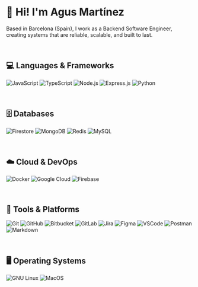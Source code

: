 # 👋 Hi! I'm Agus Martínez

Based in Barcelona (Spain), I work as a Backend Software Engineer, creating systems that are reliable, scalable, and built to last.

<br>

## 💻 Languages & Frameworks
![JavaScript](https://img.shields.io/badge/-JavaScript-F7DF1E?logo=JavaScript&logoColor=black&style=flat)
![TypeScript](https://img.shields.io/badge/TypeScript-3178C6?logo=TypeScript&logoColor=white&style=flat)
![Node.js](https://img.shields.io/badge/-Node.js-5FA04E?logo=node.js&logoColor=white&style=flat)
![Express.js](https://img.shields.io/badge/-Express.js-000000?logo=express&logoColor=white&style=flat)
![Python](https://img.shields.io/badge/Python-3776AB?logo=Python&logoColor=white&style=flat)

<br>

## 🗄 Databases
![Firestore](https://img.shields.io/badge/-Firestore-FFCA28?logo=googlecloud&logoColor=white&style=flat)
![MongoDB](https://img.shields.io/badge/MongoDB-47A248?logo=MongoDB&logoColor=white&style=flat)
![Redis](https://img.shields.io/badge/Redis-FF4438?logo=Redis&logoColor=white&style=flat)
![MySQL](https://img.shields.io/badge/MySQL-4479A1?logo=MySQL&logoColor=white&style=flat)

<br>

## ☁️ Cloud & DevOps
![Docker](https://img.shields.io/badge/Docker-2496ED?logo=Docker&logoColor=white&style=flat)
![Google Cloud](https://img.shields.io/badge/-Google%20Cloud-4285F4?logo=googlecloud&logoColor=white&style=flat)
![Firebase](https://img.shields.io/badge/-Firebase-FFCA28?logo=firebase&logoColor=black&style=flat)

<br>

## 🔧 Tools & Platforms
![Git](https://img.shields.io/badge/Git-F05032?logo=Git&logoColor=white&style=flat)
![GitHub](https://img.shields.io/badge/GitHub-181717?logo=GitHub&logoColor=white&style=flat)
![Bitbucket](https://img.shields.io/badge/-Bitbucket-0052CC?logo=bitbucket&logoColor=white&style=flat)
![GitLab](https://img.shields.io/badge/GitLab-FC6D26?logo=GitLab&logoColor=white&style=flat)
![Jira](https://img.shields.io/badge/-Jira-0052CC?logo=jira&logoColor=white&style=flat)
![Figma](https://img.shields.io/badge/Figma-F24E1E?logo=Figma&logoColor=white&style=flat)
![VSCode](https://img.shields.io/badge/VSCode-007ACC?logo=Visual-Studio-Code&logoColor=white&style=flat)
![Postman](https://img.shields.io/badge/Postman-FF6C37?logo=Postman&logoColor=white&style=flat)
![Markdown](https://img.shields.io/badge/Markdown-000000?logo=Markdown&logoColor=white&style=flat)

<br>

## 🖥 Operating Systems
![GNU Linux](https://img.shields.io/badge/GNU%20Linux-FCC624?logo=Linux&logoColor=black&style=flat)
![MacOS](https://img.shields.io/badge/MacOS-000000?logo=Apple&logoColor=white&style=flat)
